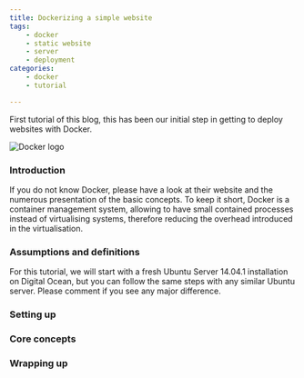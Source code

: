 ```yaml
---
title: Dockerizing a simple website
tags:
    - docker
    - static website
    - server
    - deployment
categories:
    - docker
    - tutorial

---
```

First tutorial of this blog, this has been our initial step in getting to deploy websites with Docker.

![Docker logo](https://static-lab.engineor.com/Dockerizing-a-simple-website/docker.png)

### Introduction
If you do not know Docker, please have a look at their website and the numerous presentation of the basic concepts. To keep it short, Docker is a container management system, allowing to have small contained processes instead of virtualising systems, therefore reducing the overhead introduced in the virtualisation.

### Assumptions and definitions
For this tutorial, we will start with a fresh Ubuntu Server 14.04.1 installation on Digital Ocean, but you can follow the same steps with any similar Ubuntu server. Please comment if you see any major difference.

### Setting up

### Core concepts

### Wrapping up

